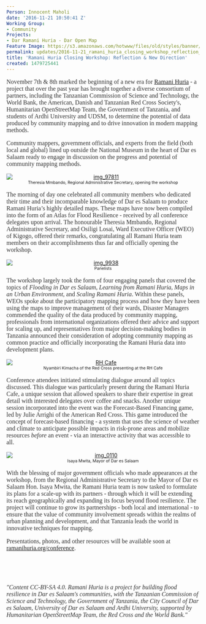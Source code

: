 ```yaml
---
Person: Innocent Maholi
date: '2016-11-21 10:50:41 Z'
Working Group:
- Community
Projects:
- Dar Ramani Huria - Dar Open Map
Feature Image: https://s3.amazonaws.com/hotwww/files/old/styles/banner/public/IMG_9878+-+1.jpg
permalink: updates/2016-11-21_ramani_huria_closing_workshop_reflection_&_new_direction
title: 'Ramani Huria Closing Workshop: Reflection & New Direction'
created: 1479725441
---
```

<p style="color: #333333; font-family: Georgia, 'Times New Roman', 'Bitstream Charter', Times, serif; font-size: 16px; font-style: normal; font-variant-ligatures: normal; font-variant-caps: normal; font-weight: normal;">November 7th &amp; 8th marked the beginning of a new era for <a href="ramanihuria.org" target="_blank">Ramani Huria</a> - a project that over the past year has brought together a diverse consortium of partners, including the Tanzanian Commission of Science and Technology, the World Bank, the American, Danish and Tanzanian Red Cross Society's, Humanitarian OpenStreetMap Team, the Government of Tanzania, and students of Ardhi University and UDSM, to determine the potential of data produced by community mapping and to drive innovation in modern mapping methods.</p><p style="color: #333333; font-family: Georgia, 'Times New Roman', 'Bitstream Charter', Times, serif; font-size: 16px; font-style: normal; font-variant-ligatures: normal; font-variant-caps: normal; font-weight: normal;">Community mappers, government officials, and experts from the field (both local and global) lined up outside the National Museum in the heart of Dar es Salaam ready to engage in discussion on the progress and potential of community mapping methods.</p><p style="text-align: center;"><a href="http://ramanihuria.org/wp-content/uploads/2016/11/IMG_97811.jpg"><img class="aligncenter size-full wp-image-1811" style="display: block; margin-left: auto; margin-right: auto;" src="http://ramanihuria.org/wp-content/uploads/2016/11/IMG_97811.jpg" alt="img_97811" style="width:5616px;height:3744px"></a><span style="font-size: 8pt;">Theresia Mmbando, Regional Administrative Secretary, opening the workshop</span></p><p style="color: #333333; font-family: Georgia, 'Times New Roman', 'Bitstream Charter', Times, serif; font-size: 16px; font-style: normal; font-variant-ligatures: normal; font-variant-caps: normal; font-weight: normal;">The morning of day one celebrated all community members who dedicated their time and their incomparable knowledge of Dar es Salaam to produce Ramani Huria’s highly detailed maps. These maps have now been compiled into the form of an Atlas for Flood Resilience - received by all conference delegates upon arrival. The honourable Theresia Mmbando, Regional Administrative Secretary, and Osiligi Losai, Ward Executive Officer (WEO) of Kigogo, offered their remarks, congratulating all Ramani Huria team members on their accomplishments thus far and officially opening the workshop.</p><p style="text-align: center;"><a href="http://ramanihuria.org/wp-content/uploads/2016/11/IMG_9938.jpg"><img class="aligncenter size-full wp-image-1812" style="display: block; margin-left: auto; margin-right: auto;" src="http://ramanihuria.org/wp-content/uploads/2016/11/IMG_9938.jpg" alt="img_9938" style="width:5616px;height:3744px"></a><span style="font-size: 8pt;">Panelists</span></p><p style="color: #333333; font-family: Georgia, 'Times New Roman', 'Bitstream Charter', Times, serif; font-size: 16px; font-style: normal; font-variant-ligatures: normal; font-variant-caps: normal; font-weight: normal;">The workshop largely took the form of four engaging panels that covered the topics of&nbsp;<em>Flooding in Dar es Salaam, Learning from Ramani Huria, Maps in an Urban Environment,&nbsp;</em>and&nbsp;<em>Scaling Ramani Huria</em>. Within these panels, WEOs spoke about the participatory mapping process and how they have been using the maps to improve management of their wards, Disaster Managers commended the quality of the data produced by community mapping, professionals from international organizations offered their advice and support for scaling up, and representatives from major decision-making bodies in Tanzania announced their consideration of adopting community mapping as common practice and officially incorporating the Ramani Huria data into development plans.</p><p style="text-align: center;"><a href="http://ramanihuria.org/wp-content/uploads/2016/11/IMG_0195-1.jpg"><img class="aligncenter size-full wp-image-1815" style="display: block; margin-left: auto; margin-right: auto;" src="http://ramanihuria.org/wp-content/uploads/2016/11/IMG_0195-1.jpg" alt="RH Cafe" style="width:5616px;height:3744px"></a><span style="font-size: 8pt;">Nyambiri Kimacha of the Red Cross presenting at the RH Cafe</span></p><p style="color: #333333; font-family: Georgia, 'Times New Roman', 'Bitstream Charter', Times, serif; font-size: 16px; font-style: normal; font-variant-ligatures: normal; font-variant-caps: normal; font-weight: normal;">Conference attendees initiated stimulating dialogue around all topics discussed. This dialogue was particularly present during the Ramani Huria Cafe, a unique session that allowed speakers to share their expertise in great detail with interested delegates over coffee and snacks. Another unique session incorporated into the event was the Forecast-Based Financing game, led by Julie Arrighi of the American Red Cross. This game introduced the concept of forecast-based financing - a system that uses the science of weather and climate to anticipate possible impacts in risk-prone areas and mobilize resources&nbsp;<em>before</em>&nbsp;an event - via an interactive activity that was accessible to all.</p><p style="text-align: center;"><a href="http://ramanihuria.org/wp-content/uploads/2016/11/IMG_0110.jpg"><img class="aligncenter size-full wp-image-1813" style="display: block; margin-left: auto; margin-right: auto;" src="http://ramanihuria.org/wp-content/uploads/2016/11/IMG_0110.jpg" alt="img_0110" style="width:5616px;height:3744px"></a><span style="font-size: 8pt;">Isaya Mwita, Mayor of Dar es Salaam</span></p><p style="color: #333333; font-family: Georgia, 'Times New Roman', 'Bitstream Charter', Times, serif; font-size: 16px; font-style: normal; font-variant-ligatures: normal; font-variant-caps: normal; font-weight: normal;">With the blessing of major government officials who made appearances at the workshop, from the Regional Administrative Secretary to the Mayor of Dar es Salaam Hon. Isaya Mwita, the Ramani Huria team is now tasked to formulate its plans for a scale-up with its partners - through which it will be extending its reach geographically and expanding its focus beyond flood resilience. The project will continue to grow its partnerships - both local and international - to ensure that the value of community involvement spreads within the realms of urban planning and development, and that Tanzania leads the world in innovative techniques for mapping.</p><p style="color: #333333; font-family: Georgia, 'Times New Roman', 'Bitstream Charter', Times, serif; font-size: 16px; font-style: normal; font-variant-ligatures: normal; font-variant-caps: normal; font-weight: normal;">Presentations, photos, and other resources will be available soon at <a href="ramanihuria.org/conference" target="_blank">ramanihuria.org/conference</a>.</p><p style="color: #333333; font-family: Georgia, 'Times New Roman', 'Bitstream Charter', Times, serif; font-size: 16px; font-style: normal; font-variant-ligatures: normal; font-variant-caps: normal; font-weight: normal;">&nbsp;</p><p style="color: #333333; font-family: Georgia, 'Times New Roman', 'Bitstream Charter', Times, serif; font-size: 16px; font-style: normal; font-variant-ligatures: normal; font-variant-caps: normal; font-weight: normal;">&nbsp;</p><p><em><font color="#333333" face="Georgia, Times New Roman, Bitstream Charter, Times, serif"><span style="font-size: 16px;">"Content CC-BY-SA 4.0. Ramani Huria is a project for building flood resilience in Dar es Salaam's communities, with the Tanzanian Commission of Science and Technology, the Government of Tanzania, the City Council of Dar es Salaam, University of Dar es Salaam and Ardhi University, supported by Humanitarian OpenStreetMap Team, the Red Cross and the World Bank."</span></font></em></p>
